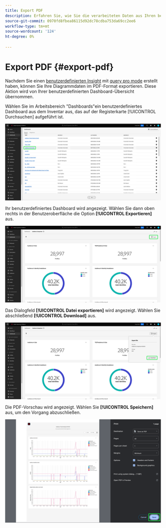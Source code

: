 ```yaml
---
title: Export PDF
description: Erfahren Sie, wie Sie die verarbeiteten Daten aus Ihren benutzerdefinierten Dashboard-Einblicken im PDF-Format herunterladen können.
source-git-commit: 0970fd8fbea86115d92dc78cdba753da69cc2ee6
workflow-type: tm+mt
source-wordcount: '124'
ht-degree: 0%

---
```


# Export PDF {#export-pdf}

Nachdem Sie einen [benutzerdefinierten Insight](../sql-insights/overview.md) mit [query pro mode](./overview.md) erstellt haben, können Sie Ihre Diagrammdaten im PDF-Format exportieren. Diese Aktion wird von Ihrer benutzerdefinierten Dashboard-Übersicht übernommen.

Wählen Sie im Arbeitsbereich &quot;Dashboards&quot;ein benutzerdefiniertes Dashboard aus dem Inventar aus, das auf der Registerkarte [!UICONTROL Durchsuchen] aufgeführt ist.

![Das Dashboard-Inventar mit einem benutzerdefinierten Dashboard-Eintrag wurde hervorgehoben.](../../images/query-pro-mode/dashbaord-inventory.png)

Ihr benutzerdefiniertes Dashboard wird angezeigt. Wählen Sie dann oben rechts in der Benutzeroberfläche die Option **[!UICONTROL Exportieren]** aus.

![ Ein benutzerdefiniertes Dashboard mit hervorgehobenem Export.](../../images/query-pro-mode/export.png)

Das Dialogfeld **[!UICONTROL Datei exportieren]** wird angezeigt. Wählen Sie abschließend **[!UICONTROL Download]** aus.

![Das Dialogfeld &quot;Datei exportieren&quot;mit dem Download-Vorgang.](../../images/query-pro-mode/export-dialog.png)

Die PDF-Vorschau wird angezeigt. Wählen Sie **[!UICONTROL Speichern]** aus, um den Vorgang abzuschließen.

![Das Dialogfeld für die Druckvorschau mit hervorgehobenem Speichern.](../../images/query-pro-mode/print-preview.png)
